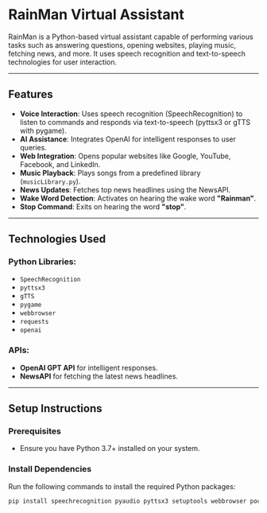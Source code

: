 # RainMan Virtual Assistant

RainMan is a Python-based virtual assistant capable of performing various tasks such as answering questions, opening websites, playing music, fetching news, and more. It uses speech recognition and text-to-speech technologies for user interaction.

---

## Features
- **Voice Interaction**: Uses speech recognition (SpeechRecognition) to listen to commands and responds via text-to-speech (pyttsx3 or gTTS with pygame).
- **AI Assistance**: Integrates OpenAI for intelligent responses to user queries.
- **Web Integration**: Opens popular websites like Google, YouTube, Facebook, and LinkedIn.
- **Music Playback**: Plays songs from a predefined library (`musicLibrary.py`).
- **News Updates**: Fetches top news headlines using the NewsAPI.
- **Wake Word Detection**: Activates on hearing the wake word **"Rainman"**.
- **Stop Command**: Exits on hearing the word **"stop"**.

---

## Technologies Used
### Python Libraries:
- `SpeechRecognition`
- `pyttsx3`
- `gTTS`
- `pygame`
- `webbrowser`
- `requests`
- `openai`

### APIs:
- **OpenAI GPT API** for intelligent responses.
- **NewsAPI** for fetching the latest news headlines.

---

## Setup Instructions

### Prerequisites
- Ensure you have Python 3.7+ installed on your system.

### Install Dependencies
Run the following commands to install the required Python packages:
```bash
pip install speechrecognition pyaudio pyttsx3 setuptools webbrowser pocketsphinx openai gTTS pygame requests

